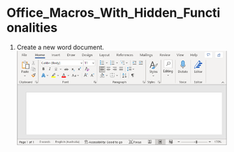 # Office_Macros_With_Hidden_Functionalities
1. Create a new word document. 
![Create New Document](images/1.png)
